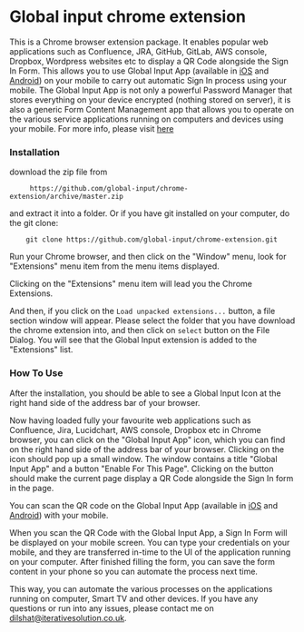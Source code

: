 # Global input chrome extension


This is a Chrome browser extension package. It enables popular web applications such as Confluence, JRA, GitHub, GitLab, AWS console, Dropbox, Wordpress websites etc to display a QR Code alongside the Sign In Form. This allows you to use Global Input App (available in [iOS](https://itunes.apple.com/us/app/global-input-app/id1269541616?mt=8&ign-mpt=uo%3D4) and [Android](https://itunes.apple.com/us/app/global-input-app/id1269541616?mt=8&ign-mpt=uo%3D4)) on your mobile to carry out automatic Sign In process using your mobile. The Global Input App is not only a powerful Password Manager that stores everything on your device encrypted (nothing stored on server), it is also a generic Form Content Management app that allows you to operate on the various service applications running on computers and devices using your mobile. For more info, please visit [here](https://globalinput.co.uk)


### Installation

download the zip file from

         https://github.com/global-input/chrome-extension/archive/master.zip

and extract it into a folder. Or if you have git installed on your computer, do the git clone:

        git clone https://github.com/global-input/chrome-extension.git


Run your Chrome browser, and then click on the "Window" menu, look for "Extensions" menu item from the menu items displayed.

Clicking on the "Extensions" menu item will lead you the Chrome Extensions.  

And then, if you click on the ```Load unpacked extensions...``` button, a file section window will appear. Please  select the folder that you have download the chrome extension into, and then click on ```select``` button on the File Dialog. You will see that the Global Input extension is added to the "Extensions" list.  

### How To Use

After the installation, you should be able to see a Global Input Icon at the right hand side of the address bar of your browser.

Now having loaded fully your favourite web applications such as Confluence, Jira, Lucidchart, AWS console, Dropbox etc in Chrome browser, you can click on the "Global Input App" icon,  which you can find on the right hand side of the address bar of your browser. Clicking on the icon should pop up a small window. The window contains a title "Global Input App" and a button "Enable For This Page". Clicking on the button should make the current page display a QR Code alongside the Sign In form in the page.

You can scan the QR code on the Global Input App (available in [iOS](https://itunes.apple.com/us/app/global-input-app/id1269541616?mt=8&ign-mpt=uo%3D4) and [Android](https://itunes.apple.com/us/app/global-input-app/id1269541616?mt=8&ign-mpt=uo%3D4)) with your mobile.

When you scan the QR Code with the Global Input App, a Sign In Form will be displayed on your mobile screen. You can type your credentials on your mobile, and they are transferred in-time to the UI of the application running on your computer. After finished filling the form, you can save the form content in your phone so you can automate the process next time.

This way, you can automate the various processes on the applications running on computer, Smart TV and other devices. If you have any questions or run into any issues, please contact me on dilshat@iterativesolution.co.uk.
